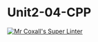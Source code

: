 # Unit2-04-CPP
[![Mr Coxall's Super Linter](https://github.com/ICS3U-Programming-MarcusW/Unit2-04-CPP/workflows/Mr%20Coxall's%20Super%20Linter/badge.svg)](https://github.com/ICS3U-Programming-MarcusW/Unit2-04-CPP/actions/)
